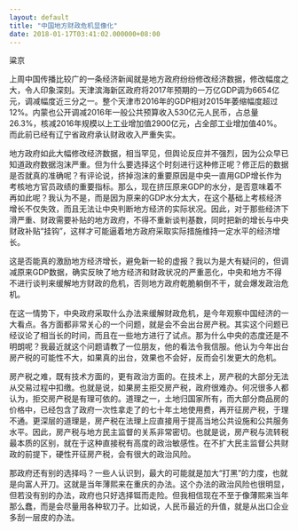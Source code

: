 ```yaml
---
layout: default
title: "中国地方财政危机显像化"
date: 2018-01-17T03:41:02.000000+08:00
---
```


粱京

上周中国传播比较广的一条经济新闻就是地方政府纷纷修改经济数据，修改幅度之大，令人印象深刻。天津滨海新区政府将2017年预期的一万亿GDP调为6654亿元，调减幅度近三分之一。整个天津市2016年的GDP相对2015年萎缩幅度超过12%。内蒙也公开调减2016年一般公共预算收入530亿元人民币，占总量26.3%，核减2016年规模以上工业增加值2900亿元，占全部工业增加值40%。而此前已经有辽宁省政府承认财政收入严重失实。

地方政府如此大幅修改经济数据，相当罕见，但舆论反应并不强烈，因为公众早已知道政府数据泡沫严重。但为什么要选择这个时刻进行这种修正呢？修正后的数据是否就真的准确呢？有评论说，挤掉泡沫的重要原因是中央一直用GDP增长作为考核地方官员政绩的重要指标。那么，现在挤压原来GDP的水分，是否意味着不再如此呢？我认为不是，而是因为原来的GDP水分太大，在这个基础上考核经济增长不仅失效，而且无法让中央判断地方经济的实际状况。因此，对于那些经济下滑严重、财政需要补贴的地方政府，不得不重新谈判基数，同时把新的增长与中央财政补贴“挂钩”，这样才可能逼着地方政府采取实际措施维持一定水平的经济增长。

这是否能真的激励地方经济增长，避免新一轮的虚报？我以为是大有疑问的，但调减原来GDP数据，确实反映了地方经济和财政状况的严重恶化，中央和地方不得不进行谈判来缓解地方财政的危机，否则地方政府乾脆躺倒不干，就会爆发政治危机。

在这一情势下，中央政府采取什么办法来缓解财政危机，是今年观察中国经济的一大看点。各方面都非常关心的一个问题，就是会不会出台房产税。其实这个问题已经议论了相当长的时间，而且在一些地方进行了试点。那为什么中央的态度还是不明朗呢？我最近就这个问题请教了一位朋友，他的看法令我信服。他认为今年出台房产税的可能性不大，如果真的出台，效果也不会好，反而会引发更大的危机。

房产税之难，既有技术方面的，更有政治方面的。在技术上，房产税的大部分无法从交易过程中扣缴。也就是说，如果房主拒交房产税，政府很难办。何况很多人都认为，拒交房产税是有理可依的。道理之一，土地归国家所有，而大部分商品房的价格中，已经包含了政府一次性拿走了的七十年土地使用费，再开征房产税，于理不通。更深层的道理是，房产税在法理上应直接用于提高当地公共设施和公共服务水平。因此，房产税与地方民主监督的关系非常密切。也就是说，房产税与流转税最本质的区别，就在于这种直接税有高度的政治敏感性。在不扩大民主监督公共财政的前提下，硬性开征房产税，会有很大的政治风险。

那政府还有别的选择吗？一些人认识到，最大的可能就是加大“打黑”的力度，也就是向富人开刀。这就是当年薄熙来在重庆的办法。这个办法的政治风险也很明显，但若没有别的办法，政府也只好选择铤而走险。但我相信现在不至于像薄熙来当年那么蠢，而是会尽量用各种软刀子。比如说，人民币最近的升值，就是从出口企业多刮一层皮的办法。

